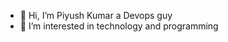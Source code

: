 - 👋 Hi, I’m Piyush Kumar a Devops guy
- 👀 I’m interested in technology and programming

<!---
piyush-deloitte/piyush-deloitte is a ✨ special ✨ repository because its `README.md` (this file) appears on your GitHub profile.
You can click the Preview link to take a look at your changes.
--->
